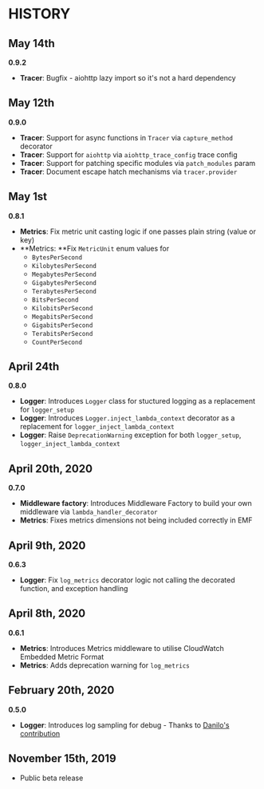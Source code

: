 # HISTORY 

## May 14th

**0.9.2**

* **Tracer**: Bugfix - aiohttp lazy import so it's not a hard dependency

## May 12th

**0.9.0**

* **Tracer**: Support for async functions in `Tracer` via `capture_method` decorator
* **Tracer**: Support for `aiohttp` via `aiohttp_trace_config` trace config
* **Tracer**: Support for patching specific modules via `patch_modules` param
* **Tracer**: Document escape hatch mechanisms via `tracer.provider`

## May 1st

**0.8.1**

* **Metrics**: Fix metric unit casting logic if one passes plain string (value or key)
* **Metrics: **Fix `MetricUnit` enum values for
    - `BytesPerSecond`
    - `KilobytesPerSecond`
    - `MegabytesPerSecond`
    - `GigabytesPerSecond`
    - `TerabytesPerSecond`
    - `BitsPerSecond`
    - `KilobitsPerSecond`
    - `MegabitsPerSecond`
    - `GigabitsPerSecond`
    - `TerabitsPerSecond`
    - `CountPerSecond`

## April 24th

**0.8.0**

* **Logger**: Introduces `Logger` class for stuctured logging as a replacement for `logger_setup`
* **Logger**: Introduces `Logger.inject_lambda_context` decorator as a replacement for `logger_inject_lambda_context`
* **Logger**: Raise `DeprecationWarning` exception for both `logger_setup`, `logger_inject_lambda_context`

## April 20th, 2020

**0.7.0**

* **Middleware factory**: Introduces Middleware Factory to build your own middleware via `lambda_handler_decorator`
* **Metrics**: Fixes metrics dimensions not being included correctly in EMF

## April 9th, 2020

**0.6.3**

* **Logger**: Fix `log_metrics` decorator logic not calling the decorated function, and exception handling

## April 8th, 2020

**0.6.1**

* **Metrics**: Introduces Metrics middleware to utilise CloudWatch Embedded Metric Format
* **Metrics**: Adds deprecation warning for `log_metrics`

## February 20th, 2020

**0.5.0**

* **Logger**: Introduces log sampling for debug - Thanks to [Danilo's contribution](https://github.com/awslabs/aws-lambda-powertools/pull/7)

## November 15th, 2019 

* Public beta release
